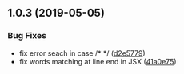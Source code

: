 ## 1.0.3 (2019-05-05)


### Bug Fixes

* fix error seach in case /* */ ([d2e5779](https://github.com/somewind/jsfinder/commit/d2e5779))
* fix words matching at line end in JSX ([41a0e75](https://github.com/somewind/jsfinder/commit/41a0e75))



